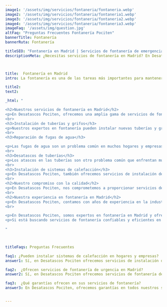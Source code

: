 ```yaml
---
image1: '/assets/img/servicios/fontaneria/fontaneria.webp'
image2: '/assets/img/servicios/fontaneria/fontaneria1.webp'
image3: '/assets/img/servicios/fontaneria/fontaneria2.webp'
image4: '/assets/img/servicios/fontaneria/fontaneria3.webp'
imageFaq: '/assets/img/question.jpg'
altFaq: "Preguntas Frecuentes Fontanería Pociten"
bannerTitle: Fontanería
bannerRuta: Fontanería

titleSEO: "Fontanería en Madrid | Servicios de fontanería de emergencia | Desatascos Pociten 👨‍🔧🚰"
descriptionMeta: ¿Necesitas servicios de fontanería en Madrid? En Desatascos Pociten ofrecemos soluciones rápidas y eficientes las 24 horas del día, los 7 días de la semana. Contacta con nosotros para instalaciones, reparaciones y desatascos de tuberías. 💧🔧👨‍🔧



title:  Fontanería en Madrid
intro: La fontanería es una de las tareas más importantes para mantener una vivienda en perfecto estado. En Desatascos Pociten, nos dedicamos a ofrecer servicios de fontanería en Madrid con soluciones rápidas y eficientes a precios competitivos. Nuestro equipo de expertos en fontanería está disponible las 24 horas del día, los 7 días de la semana, para atender a sus necesidades de manera inmediata.

title2: 
text2: 

_html: "

<h2>Nuestros servicios de fontanería en Madrid</h2>
<p>En Desatascos Pociten, ofrecemos una amplia gama de servicios de fontanería en Madrid, desde instalaciones básicas hasta reparaciones avanzadas. Algunos de nuestros servicios más populares incluyen:</p>
<br>
<h3>Instalación de tuberías y grifos</h3>
<p>Nuestros expertos en fontanería pueden instalar nuevas tuberías y grifos para su hogar o empresa. Trabajamos con materiales de alta calidad para garantizar la durabilidad y eficiencia de nuestros servicios.</p>
<br>
<h3>Reparación de fugas de agua</h3>

<p>Las fugas de agua son un problema común en muchos hogares y empresas. En Desatascos Pociten, podemos detectar y reparar fugas de agua de manera rápida y efectiva, evitando así costosas reparaciones futuras.</p>
<br>
<h3>Desatascos de tuberías</h3>
<p>Los atascos en las tuberías son otro problema común que enfrentan muchos hogares y empresas. En Desatascos Pociten, utilizamos técnicas avanzadas para desatascar tuberías de manera rápida y sin dañar las tuberías.</p>
<br>
<h3>Instalación de sistemas de calefacción</h3>
<p>En Desatascos Pociten, también ofrecemos servicios de instalación de sistemas de calefacción. Nuestros expertos en fontanería pueden ayudarle a seleccionar el sistema adecuado para su hogar o empresa y realizar una instalación eficiente y profesional.</p>
<br>
<h2>Nuestro compromiso con la calidad</h2>
<p>En Desatascos Pociten, nos comprometemos a proporcionar servicios de fontanería de la más alta calidad a nuestros clientes en Madrid. Utilizamos solo materiales de alta calidad y técnicas avanzadas para garantizar la durabilidad y eficiencia de nuestros servicios. Además, nuestro equipo de expertos en fontanería está altamente capacitado y certificado para proporcionar soluciones rápidas y efectivas a cualquier problema de fontanería que pueda enfrentar.</p>
<br>
<h2>Nuestra experiencia en fontanería en Madrid</h2>
<p>En Desatascos Pociten, contamos con años de experiencia en la industria de la fontanería en Madrid. Hemos ayudado a miles de clientes a solucionar problemas de fontanería y estamos comprometidos a continuar brindando servicios excepcionales a nuestros clientes en el futuro.</p>
<br>

<p>En Desatascos Pociten, somos expertos en fontanería en Madrid y ofrecemos soluciones rápidas y eficientes a precios competitivos. Nuestro equipo de expertos está altamente capacitado para brindar servicios de fontanería de la más alta calidad, desde la instalación de tuberías y grifos hasta la reparación de fugas de agua y desatascos de tuberías. Además, ofrecemos servicios de instalación de sistemas de calefacción para mantener su hogar o empresa cálido durante los meses de invierno.</p>
<p>Si está buscando servicios de fontanería confiables y eficientes en Madrid, no dude en contactarnos. Estamos disponibles las 24 horas del día, los 7 días de la semana para atender a sus necesidades de manera inmediata y brindarle la tranquilidad de saber que su hogar o empresa está en buenas manos.</p>
	    
"



titleFaqs: Preguntas Frecuentes

faq1: ¿Pueden instalar sistemas de calefacción en hogares y empresas?
answer1: Sí, en Desatascos Pociten ofrecemos servicios de instalación de sistemas de calefacción para hogares y empresas en Madrid. Nuestros expertos en fontanería pueden ayudarlo a seleccionar el sistema adecuado para sus necesidades y realizar una instalación eficiente y profesional.

faq2:  ¿Ofrecen servicios de fontanería de urgencia en Madrid?
answer2: Sí, en Desatascos Pociten ofrecemos servicios de fontanería de urgencia las 24 horas del día, los 7 días de la semana en Madrid. Nos aseguramos de llegar a su hogar o empresa lo más rápido posible para brindar soluciones rápidas y eficientes a sus problemas de fontanería.

faq3:  ¿Qué garantías ofrecen en sus servicios de fontanería?
answer3: En Desatascos Pociten, ofrecemos garantías en todos nuestros servicios de fontanería en Madrid para garantizar la satisfacción total de nuestros clientes. Si no está satisfecho con nuestro trabajo, haremos todo lo posible para corregirlo y asegurarnos de que esté completamente satisfecho.


---
```

